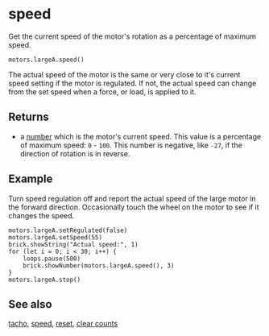 # speed

Get the current speed of the motor's rotation as a percentage of maximum speed.

```sig
motors.largeA.speed()
```

The actual speed of the motor is the same or very close to it's current speed setting if the motor is regulated. If not, the actual speed can change from the set speed when a force, or load, is applied to it.

## Returns

* a [number](/types/number) which is the motor's current speed. This value is a percentage of maximum speed: `0` - `100`. This number is negative, like `-27`, if the direction of rotation is in reverse.

## Example

Turn speed regulation off and report the actual speed of the large motor in the forward direction. Occasionally touch the wheel on the motor to see if it changes the speed.

```blocks
motors.largeA.setRegulated(false)
motors.largeA.setSpeed(55)
brick.showString("Actual speed:", 1)
for (let i = 0; i < 30; i++) {
    loops.pause(500)
    brick.showNumber(motors.largeA.speed(), 3)
}
motors.largeA.stop()
```

## See also

[tacho](/reference/motors/motor/tacho), [speed](/reference/motors/motor/speed),
[reset](/reference/motors/motor/reset), [clear counts](/reference/motors/motor/clear-counts)